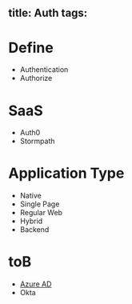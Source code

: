 title: Auth
tags:
---

# Define

- Authentication
- Authorize


# SaaS

- Auth0
- Stormpath


# Application Type

- Native
- Single Page
- Regular Web
- Hybrid
- Backend


# toB

- [Azure AD](https://azure.microsoft.com/zh-cn/pricing/details/active-directory/)
- Okta
